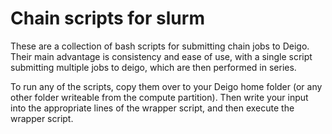 # Chain scripts for slurm
These are a collection of bash scripts for submitting chain jobs to Deigo. Their main advantage is consistency and ease of use, with a single script submitting multiple jobs to deigo, which are then performed in series. 

To run any of the scripts, copy them over to your Deigo home folder (or any other folder writeable from the compute partition). Then write your input into the appropriate lines of the wrapper script, and then execute the wrapper script. 
